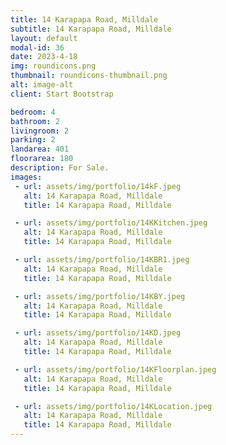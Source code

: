 ```yaml
---
title: 14 Karapapa Road, Milldale
subtitle: 14 Karapapa Road, Milldale
layout: default
modal-id: 36
date: 2023-4-18
img: roundicons.png
thumbnail: roundicons-thumbnail.png
alt: image-alt
client: Start Bootstrap

bedroom: 4
bathroom: 2
livingroom: 2
parking: 2
landarea: 401
floorarea: 180
description: For Sale.
images:
 - url: assets/img/portfolio/14kF.jpeg
   alt: 14 Karapapa Road, Milldale
   title: 14 Karapapa Road, Milldale

 - url: assets/img/portfolio/14KKitchen.jpeg
   alt: 14 Karapapa Road, Milldale
   title: 14 Karapapa Road, Milldale

 - url: assets/img/portfolio/14KBR1.jpeg
   alt: 14 Karapapa Road, Milldale
   title: 14 Karapapa Road, Milldale

 - url: assets/img/portfolio/14KBY.jpeg
   alt: 14 Karapapa Road, Milldale
   title: 14 Karapapa Road, Milldale

 - url: assets/img/portfolio/14KD.jpeg
   alt: 14 Karapapa Road, Milldale
   title: 14 Karapapa Road, Milldale

 - url: assets/img/portfolio/14KFloorplan.jpeg
   alt: 14 Karapapa Road, Milldale
   title: 14 Karapapa Road, Milldale

 - url: assets/img/portfolio/14KLocation.jpeg
   alt: 14 Karapapa Road, Milldale
   title: 14 Karapapa Road, Milldale
---
```

